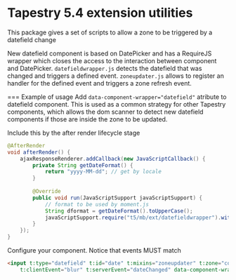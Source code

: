 # Tapestry 5.4 extension utilities
This package gives a set of scripts to allow a zone to be triggered by a datefield change

New datefield component is based on DatePicker and has a RequireJS wrapper which closes the access to the interaction between component and DatePicker.
`datefieldwrapper.js` detects the datefield that was changed and triggers a defined event.
`zoneupdater.js` allows to register an handler for the defined event and triggers a zone refresh event.

=== Example of usage
Add `data-component-wrapper="datefield"` atribute to datefield component.
This is used as a common strategy for other Tapestry components, which allows the dom scanner to detect new datefield components if those are inside the zone to be updated.

Include this by the after render lifecycle stage
```java
@AfterRender
void afterRender() {
	ajaxResponseRenderer.addCallback(new JavaScriptCallback() {
		private String getDateFormat() {
			return "yyyy-MM-dd"; // get by locale
		}
	
		@Override
		public void run(JavaScriptSupport javaScriptSupport) {
			// format to be used by moment.js
			String dformat = getDateFormat().toUpperCase();
			javaScriptSupport.require("t5/mb/ext/datefieldwrapper").with(dformat, "blur");
		}
	});
}
```

Configure your component. Notice that events MUST match
```html
<input t:type="datefield" t:id="date" t:mixins="zoneupdater" t:zone="container"
	t:clientEvent="blur" t:serverEvent="dateChanged" data-component-wrapper="datefield" />
```

